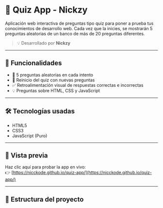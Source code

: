 # 🧠 Quiz App - Nickzy

Aplicación web interactiva de preguntas tipo quiz para poner a prueba tus conocimientos de desarrollo web. Cada vez que la inicies, se mostrarán 5 preguntas aleatorias de un banco de más de 20 preguntas diferentes.

> 💡 Desarrollado por **Nickzy**

---

## 🚀 Funcionalidades

- 🎲 5 preguntas aleatorias en cada intento
- 🔄 Reinicio del quiz con nuevas preguntas
- ✅ Retroalimentación visual de respuestas correctas e incorrectas
- 💡 Preguntas sobre HTML, CSS y JavaScript

---

## 🛠️ Tecnologías usadas

- HTML5
- CSS3
- JavaScript (Puro)

---

## 👀 Vista previa

Haz clic aquí para probar la app en vivo:  
👉 [https://nicckode.github.io/quiz-app/](https://nicckode.github.io/quiz-app/)

---

## 📂 Estructura del proyecto

